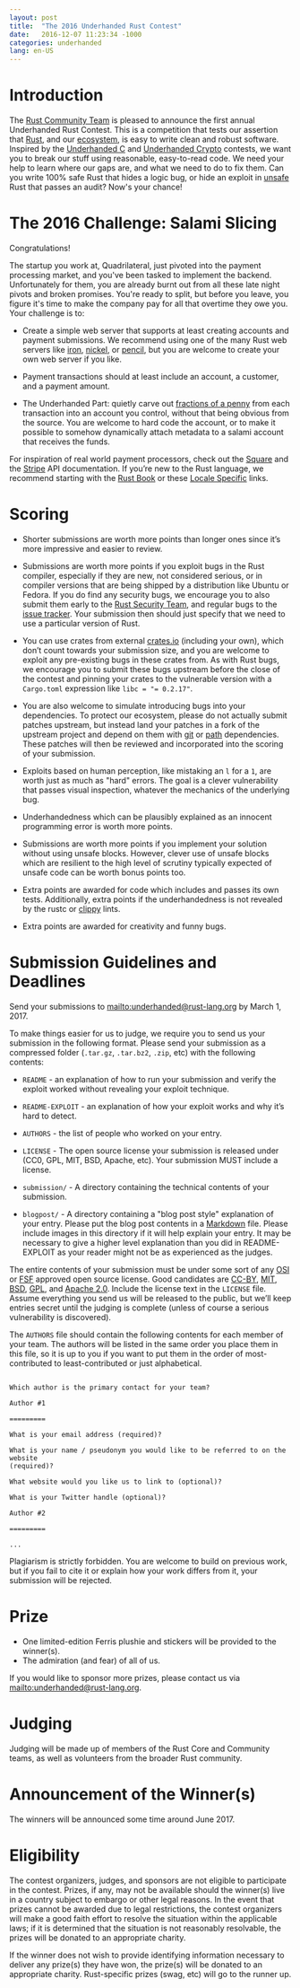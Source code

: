 ```yaml
---
layout: post
title:  "The 2016 Underhanded Rust Contest"
date:   2016-12-07 11:23:34 -1000
categories: underhanded
lang: en-US
---
```


# Introduction

The [Rust Community Team](https://community.rs) is pleased to announce the
first annual Underhanded Rust Contest. This is a competition that tests our
assertion that [Rust](https://www.rust-lang.org/), and our
[ecosystem](https://crates.io/), is easy to write clean and robust software.
Inspired by the [Underhanded C](http://www.underhanded-c.org/) and [Underhanded
Crypto](https://underhandedcrypto.com/) contests, we want you to break our
stuff using reasonable, easy-to-read code. We need your help to learn where our
gaps are, and what we need to do to fix them. Can you write 100% safe Rust that
hides a logic bug, or hide an exploit in
[unsafe](https://doc.rust-lang.org/book/unsafe.html) Rust that passes an audit?
Now's your chance!

# The 2016 Challenge: Salami Slicing

Congratulations!

The startup you work at, Quadrilateral, just pivoted into the payment
processing market, and you've been tasked to implement the backend.
Unfortunately for them, you are already burnt out from all these late night
pivots and broken promises. You're ready to split, but before you leave, you
figure it's time to make the company pay for all that overtime they owe you.
Your challenge is to:

* Create a simple web server that supports at least creating accounts and
  payment submissions. We recommend using one of the many Rust web servers like
	[iron](https://crates.io/crates/iron),
	[nickel](https://crates.io/crates/nickel), or
	[pencil](https://crates.io/crates/pencil), but you are welcome to create your
	own web server if you like.

* Payment transactions should at least include an account, a customer, and a
  payment amount.

* The Underhanded Part: quietly carve out
	[fractions of a penny](https://en.wikipedia.org/wiki/Office_Space) from each
	transaction into an account you control, without that being obvious from the
	source. You are welcome to hard code the account, or to make it possible to
	somehow dynamically attach metadata to a salami account that receives the
	funds.

For inspiration of real world payment processors, check out the
[Square](https://docs.connect.squareup.com/api/connect/v2/) and the
[Stripe](https://stripe.com/docs/api) API documentation. If you’re new to the
Rust language, we recommend starting with the [Rust
Book](https://doc.rust-lang.org/book/) or these [Locale
Specific](https://github.com/ctjhoa/rust-learning#locale-links) links.

# Scoring

* Shorter submissions are worth more points than longer ones since it’s more
  impressive and easier to review.

* Submissions are worth more points if you exploit bugs in the Rust compiler,
  especially if they are new, not considered serious, or in compiler versions
	that are being shipped by a distribution like Ubuntu or Fedora. If you do
	find any security bugs, we encourage you to also submit them early to the
	[Rust Security Team](https://www.rust-lang.org/en-US/security.html), and
	regular bugs to the
	[issue tracker](https://github.com/rust-lang/rust/issues). Your submission
  then should just specify that we need to use a particular version of Rust.

* You can use crates from external [crates.io](https://crates.io) (including
  your own), which don’t count towards your submission size, and you are
	welcome to exploit any pre-existing bugs in these crates from. As with Rust
	bugs, we encourage you to submit these bugs upstream before the close of the
	contest and pinning your crates to the vulnerable version with a `Cargo.toml`
	expression like `libc = "= 0.2.17"`.

* You are also welcome to simulate introducing bugs into your dependencies. To
  protect our ecosystem, please do not actually submit patches upstream, but
	instead land your patches in a fork of the upstream project and depend on
	them with
	[git](http://doc.crates.io/specifying-dependencies.html#specifying-dependencies-from-git-repositories)
	or
	[path](http://doc.crates.io/specifying-dependencies.html#specifying-path-dependencies)
	dependencies. These patches will then be reviewed and incorporated into the
	scoring of your submission.

* Exploits based on human perception, like mistaking an `l` for a `1`, are worth
  just as much as "hard" errors. The goal is a clever vulnerability that passes
	visual inspection, whatever the mechanics of the underlying bug.

* Underhandedness which can be plausibly explained as an innocent programming
  error is worth more points.

* Submissions are worth more points if you implement your solution without
  using unsafe blocks. However, clever use of unsafe blocks which are resilient
	to the high level of scrutiny typically expected of unsafe code can be worth
	bonus points too.

* Extra points are awarded for code which includes and passes its own tests.
  Additionally, extra points if the underhandedness is not revealed by the
	rustc or [clippy](https://github.com/Manishearth/rust-clippy) lints.

* Extra points are awarded for creativity and funny bugs.

# Submission Guidelines and Deadlines

Send your submissions to <mailto:underhanded@rust-lang.org> by March 1, 2017.

To make things easier for us to judge, we require you to send us your
submission in the following format. Please send your submission as a compressed
folder (`.tar.gz`, `.tar.bz2`, `.zip`, etc) with the following contents:

* `README` - an explanation of how to run your submission and verify the exploit
  worked without revealing your exploit technique.

* `README-EXPLOIT` - an explanation of how your exploit works and why it’s hard
  to detect.

* `AUTHORS` - the list of people who worked on your entry.

* `LICENSE` - The open source license your submission is released under (CC0,
  GPL, MIT, BSD, Apache, etc). Your submission MUST include a license.

* `submission/` - A directory containing the technical contents of your
  submission.

* `blogpost/` - A directory containing a "blog post style" explanation of your
  entry. Please put the blog post contents in a
	[Markdown](https://daringfireball.net/projects/markdown/) file. Please
	include images in this directory if it will help explain your entry. It may
	be necessary to give a higher level explanation than you did in
	README-EXPLOIT as your reader might not be as experienced as the judges.

The entire contents of your submission must be under some sort of any
[OSI](https://opensource.org/licenses) or
[FSF](https://www.gnu.org/licenses/license-list.html%20and) approved open
source license. Good candidates are
[CC-BY](https://creativecommons.org/licenses/by/2.0/),
[MIT](https://opensource.org/licenses/MIT),
[BSD](https://opensource.org/licenses/BSD-3-Clause),
[GPL](https://www.gnu.org/licenses/gpl-3.0.en.html), and [Apache
2.0](https://www.apache.org/licenses/LICENSE-2.0). Include the license text in
the `LICENSE` file. Assume everything you send us will be released to the public,
but we’ll keep entries secret until the judging is complete (unless of course a
serious vulnerability is discovered).

The `AUTHORS` file should contain the following contents for each member of your
team. The authors will be listed in the same order you place them in this file,
so it is up to you if you want to put them in the order of most-contributed to
least-contributed or just alphabetical.

```

Which author is the primary contact for your team?

Author #1

=========

What is your email address (required)?

What is your name / pseudonym you would like to be referred to on the website
(required)?

What website would you like us to link to (optional)?

What is your Twitter handle (optional)?

Author #2

=========

...

```

Plagiarism is strictly forbidden. You are welcome to build on previous work,
but if you fail to cite it or explain how your work differs from it, your
submission will be rejected.

# Prize

* One limited-edition Ferris plushie and stickers will be provided to the
  winner(s).
* The admiration (and fear) of all of us.

If you would like to sponsor more prizes, please contact us via
<mailto:underhanded@rust-lang.org>.

# Judging

Judging will be made up of members of the Rust Core and Community teams, as
well as volunteers from the broader Rust community.

# Announcement of the Winner(s)

The winners will be announced some time around June 2017.

# Eligibility

The contest organizers, judges, and sponsors are not eligible to participate in
the contest. Prizes, if any, may not be available should the winner(s) live in
a country subject to embargo or other legal reasons. In the event that prizes
cannot be awarded due to legal restrictions, the contest organizers will make a
good faith effort to resolve the situation within the applicable laws; if it is
determined that the situation is not reasonably resolvable, the prizes will be
donated to an appropriate charity.

If the winner does not wish to provide identifying information necessary to
deliver any prize(s) they have won, the prize(s) will be donated to an
appropriate charity. Rust-specific prizes (swag, etc) will go to the runner up.
